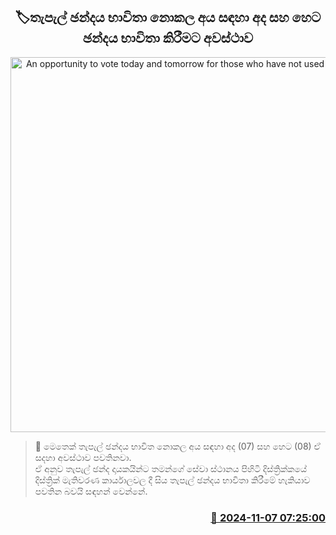 <p align='center'><b><h2 align='center' title='An opportunity to vote today and tomorrow for those who have not used postal voting'>🏷තැපැල් ඡන්දය භාවිතා නොකල අය සඳහා අද සහ හෙට ඡන්දය භාවිතා කිරීමට අවස්ථාව</h2></b></p>
<p align='center'><img src='https://helakuru.sgp1.cdn.digitaloceanspaces.com/esana/images/lib/postal-voting-pres-39893.jpg' width='600' alt='An opportunity to vote today and tomorrow for those who have not used postal voting'></p>

>📝 මෙතෙක් තැපැල් ඡන්දය භාවිත නොකල අය සඳහා අද (07) සහ හෙට (08) ඒ සදහා අවස්ථාව පවතිනවා.<br>ඒ අනුව තැපැල් ඡන්ද දායකයින්ට තමන්ගේ සේවා ස්ථානය පිහිටි දිස්ත්‍රික්කයේ දිස්ත්‍රික් මැතිවරණ කාර්යාලවල දී සිය තැපැල් ඡන්දය භාවිතා කිරීමේ හැකියාව පවතින බවයි සඳහන් වෙන්නේ.<br>

<h3 align='right'><a href='https://www.helakuru.lk/esana/p/104821/'>📅 2024-11-07 07:25:00</a></h3>
